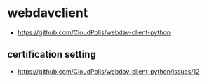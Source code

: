 # webdavclient

* https://github.com/CloudPolis/webdav-client-python


## certification setting

* https://github.com/CloudPolis/webdav-client-python/issues/12
